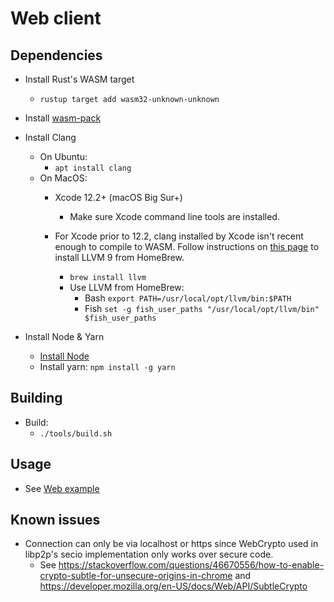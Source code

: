 # Web client

## Dependencies
* Install Rust's WASM target
    * `rustup target add wasm32-unknown-unknown`

* Install [wasm-pack](https://rustwasm.github.io/wasm-pack/installer/)
    
* Install Clang
    * On Ubuntu: 
        * `apt install clang`
    * On MacOS: 
        * Xcode 12.2+ (macOS Big Sur+)
          * Make sure Xcode command line tools are installed.

        * For Xcode prior to 12.2, clang installed by Xcode isn't recent enough to compile to WASM. 
          Follow instructions on [this page](https://00f.net/2019/04/07/compiling-to-webassembly-with-llvm-and-clang/) to install LLVM 9 from HomeBrew.
            * `brew install llvm`
            * Use LLVM from HomeBrew:
                * Bash `export PATH=/usr/local/opt/llvm/bin:$PATH`
                * Fish `set -g fish_user_paths "/usr/local/opt/llvm/bin" $fish_user_paths`

* Install Node & Yarn
    * [Install Node](https://github.com/nodesource/distributions/blob/master/README.md#debinstall)
    * Install yarn: `npm install -g yarn`

## Building
* Build:
    * `./tools/build.sh`

## Usage
* See [Web example](../../examples/web/README.md)

## Known issues
* Connection can only be via localhost or https since WebCrypto used in libp2p's secio implementation only works over secure code.
  * See https://stackoverflow.com/questions/46670556/how-to-enable-crypto-subtle-for-unsecure-origins-in-chrome and
        https://developer.mozilla.org/en-US/docs/Web/API/SubtleCrypto
